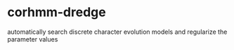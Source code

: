 # corhmm-dredge
automatically search discrete character evolution models and regularize the parameter values
